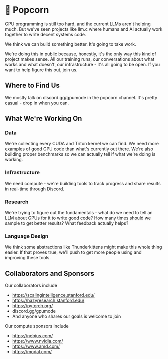 # 🍿 Popcorn

GPU programming is still too hard, and the current LLMs aren't helping much. But we've seen projects like llm.c where humans and AI actually work together to write decent systems code.

We think we can build something better. It's going to take work.

We're doing this in public because, honestly, it's the only way this kind of project makes sense. All our training runs, our conversations about what works and what doesn't, our infrastructure - it's all going to be open. If you want to help figure this out, join us.

## Where to Find Us
We mostly talk on discord.gg/gpumode in the popcorn channel. It's pretty casual - drop in when you can.

## What We're Working On

### Data
We're collecting every CUDA and Triton kernel we can find. We need more examples of good GPU code than what's currently out there. We're also building proper benchmarks so we can actually tell if what we're doing is working.

### Infrastructure
We need compute - we're building tools to track progress and share results in real-time through Discord.

### Research
We're trying to figure out the fundamentals - what do we need to tell an LLM about GPUs for it to write good code? How many times should we sample to get better results? What feedback actually helps?

### Language Design
We think some abstractions like Thunderkittens might make this whole thing easier. If that proves true, we'll push to get more people using and improving these tools.

## Collaborators and Sponsors

Our collaborators include
* https://scalingintelligence.stanford.edu/
* https://hazyresearch.stanford.edu/
* https://pytorch.org/
* discord.gg/gpumode
* And anyone who shares our goals is welcome to join

Our compute sponsors include
* https://nebius.com/
* https://www.nvidia.com/
* https://www.amd.com/
* https://modal.com/